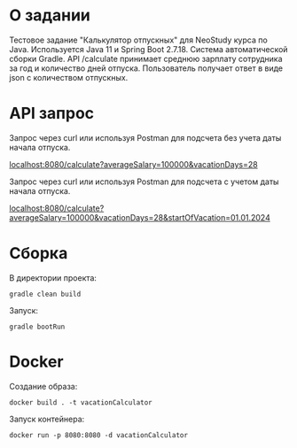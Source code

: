 # О задании
Тестовое задание "Калькулятор отпускных" для NeoStudy курса по Java.
Используется Java 11 и Spring Boot 2.7.18. Система автоматической сборки Gradle.
API /calculate принимает среднюю зарплату сотрудника за год и количество дней отпуска. Пользователь получает ответ в виде json с количеством отпускных.
# API запрос
Запрос через curl или используя Postman для подсчета без учета даты начала отпуска.

[localhost:8080/calculate?averageSalary=100000&vacationDays=28](http://localhost:8080/calculate?averageSalary=100000&vacationDays=28 "localhost:8080/calculate?averageSalary=100000&vacationDays=28")

Запрос через curl или используя Postman для подсчета с учетом даты начала отпуска.

[localhost:8080/calculate?averageSalary=100000&vacationDays=28&startOfVacation=01.01.2024](http://localhost:8080/calculate?averageSalary=100000&vacationDays=28&startOfVacation=01.01.2024 "localhost:8080/calculate?averageSalary=100000&vacationDays=28&startOfVacation=01.01.2024")
# Сборка
В директории проекта:

`gradle clean build`

Запуск:

`gradle bootRun`
# Docker
Создание образа:

`docker build . -t vacationCalculator`

Запуск контейнера:

`docker run -p 8080:8080 -d vacationCalculator`
